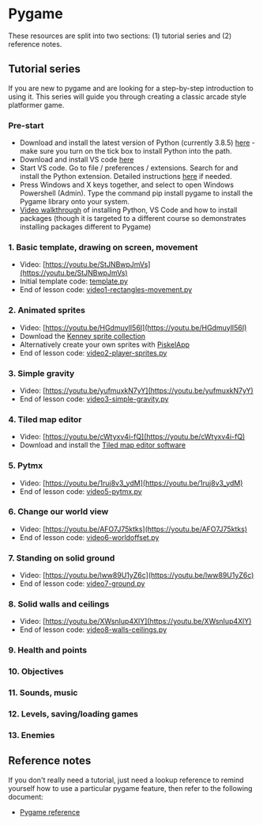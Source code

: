 # Pygame

These resources are split into two sections: (1) tutorial series and (2) reference notes.

## Tutorial series

If you are new to pygame and are looking for a step-by-step introduction to using it. This series will guide you through creating a classic arcade style platformer game.

### Pre-start

* Download and install the latest version of Python (currently 3.8.5) [here](https://www.python.org/downloads/) - make sure you turn on the tick box to install Python into the path.
* Download and install VS code [here](https://code.visualstudio.com/download)
* Start VS code. Go to file / preferences / extensions. Search for and install the Python extension. Detailed instructions [here](https://marketplace.visualstudio.com/items?itemName=ms-python.python) if needed.
* Press Windows and X keys together, and select to open Windows Powershell (Admin). Type the command pip install pygame to install the Pygame library onto your system.
* [Video walkthrough](https://www.youtube.com/watch?v=Lj_mHL3EA_Y) of installing Python, VS Code and how to install packages (though it is targeted to a different course so demonstrates installing packages different to Pygame)

### 1. Basic template, drawing on screen, movement

* Video: [https://youtu.be/StJNBwpJmVs](https://youtu.be/StJNBwpJmVs)
* Initial template code: [template.py](template.py)
* End of lesson code: [video1-rectangles-movement.py](video1-rectangles-movement.py)

### 2. Animated sprites

* Video: [https://youtu.be/HGdmuylI56I](https://youtu.be/HGdmuylI56I)
* Download the [Kenney sprite collection](https://www.kenney.nl/assets/platformer-art-deluxe)
* Alternatively create your own sprites with [PiskelApp](https://www.piskelapp.com/)
* End of lesson code: [video2-player-sprites.py](video2-player-sprites.py)

### 3. Simple gravity

* Video: [https://youtu.be/yufmuxkN7yY](https://youtu.be/yufmuxkN7yY)
* End of lesson code: [video3-simple-gravity.py](video3-simple-gravity.py)

### 4. Tiled map editor

* Video: [https://youtu.be/cWtyxv4i-fQ](https://youtu.be/cWtyxv4i-fQ)
* Download and install the [Tiled map editor software](https://www.mapeditor.org/)

### 5. Pytmx

* Video: [https://youtu.be/1ruj8v3_ydM](https://youtu.be/1ruj8v3_ydM)
* End of lesson code: [video5-pytmx.py](video5-pytmx.py)

### 6. Change our world view

* Video: [https://youtu.be/AFO7J75ktks](https://youtu.be/AFO7J75ktks)
* End of lesson code: [video6-worldoffset.py](video6-worldoffset.py)

### 7. Standing on solid ground

* Video: [https://youtu.be/lww89U1yZ6c](https://youtu.be/lww89U1yZ6c)
* End of lesson code: [video7-ground.py](video7-ground.py)

### 8. Solid walls and ceilings

* Video: [https://youtu.be/XWsnIup4XlY](https://youtu.be/XWsnIup4XlY)
* End of lesson code: [video8-walls-ceilings.py](video8-walls-ceilings.py)

### 9. Health and points

### 10. Objectives

### 11. Sounds, music

### 12. Levels, saving/loading games

### 13. Enemies

## Reference notes

If you don't really need a tutorial, just need a lookup reference to remind yourself how to use a particular pygame feature, then refer to the following document:

* [Pygame reference](pygame-reference.md)
